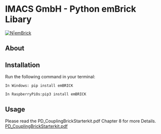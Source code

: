 # IMACS GmbH - Python emBrick Libary

[![N|emBrick](https://www.embrick.de/wp-content/uploads/2015/02/emBRICK-Logo@2x.png)](https://www.embrick.de/)

## About


## Installation
Run the following command in your terminal:

```
In Windows: pip install emBRICK
```

```
In RaspberryPiOs:pip3 install emBRICK
```

## Usage

Please read the PD_CouplingBrickStarterkit.pdf Chapter 8 for more Details. [PD_CouplingBrickStarterkit.pdf](https://github.com/IMACS-GmbH/emBRICK/blob/main/Protocol%20Stacks/remoteBUS/_PD_CouplingBrick%20Starterkit.pdf "Heading link")



